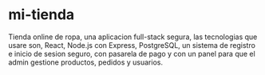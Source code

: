 # mi-tienda
Tienda online de ropa, una aplicacion full-stack segura, las tecnologias que usare son, React, Node.js con Express, PostgreSQL, un sistema de registro e inicio de sesion seguro, con pasarela de pago y con un panel para que el admin gestione productos, pedidos y usuarios.

